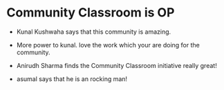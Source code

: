 # Community Classroom is OP

- Kunal Kushwaha says that this community is amazing.
- More power to kunal. love the work which your are doing for the community.
- Anirudh Sharma finds the Community Classroom initiative really great!

- asumal says that he is an rocking man!

